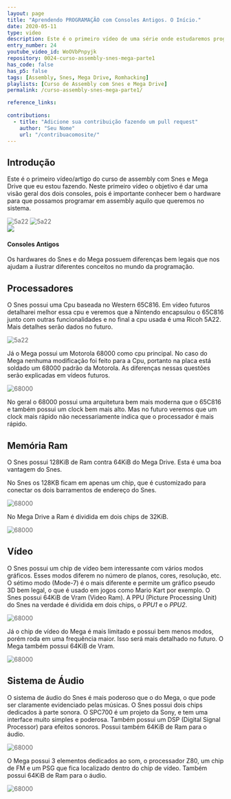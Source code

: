 ```yaml
---
layout: page
title: "Aprendendo PROGRAMAÇÃO com Consoles Antigos. O Início."
date: 2020-05-11
type: video
description: Este é o primeiro vídeo de uma série onde estudaremos programação utilizando consoles antigos, principalmente o Snes e o Mega Drive.
entry_number: 24
youtube_video_id: WoOVbPnpyjk
repository: 0024-curso-assembly-snes-mega-parte1
has_code: false
has_p5: false
tags: [Assembly, Snes, Mega Drive, Romhacking]
playlists: [Curso de Assembly com Snes e Mega Drive]
permalink: /curso-assembly-snes-mega-parte1/

reference_links:
 
contributions:
  - title: "Adicione sua contribuição fazendo um pull request"
    author: "Seu Nome"
    url: "/contribuacomosite/"
---
```


## Introdução

Este é o primeiro vídeo/artigo do curso de assembly com Snes e Mega Drive que eu estou fazendo.
Neste primeiro vídeo o objetivo é dar uma visão geral dos dois consoles, pois é importante conhecer bem o hardware para que possamos programar em assembly aquilo que queremos no sistema.

<img src="/pages_data/{{page.repository}}/snes.jpg" style="opacity:0.7;" alt="5a22"/>
<img src="/pages_data/{{page.repository}}/megadrive.jpg" style="opacity:0.7;" alt="5a22"/>

<div class="info">
<img src="/assets/img/icons/snes1.gif">
<div style='display: block'>
<h4>Consoles Antigos</h4>
<p>Os hardwares do Snes e do Mega possuem diferenças bem legais que nos ajudam a ilustrar diferentes conceitos no mundo da programação.</p>
</div>
</div>

## Processadores

O Snes possui uma Cpu baseada no Western 65C816. Em vídeo futuros detalharei melhor essa cpu e veremos que a Nintendo encapsulou o 65C816 junto com outras funcionalidades e no final a cpu usada é uma Ricoh 5A22. Mais detalhes serão dados no futuro.

<img src="/pages_data/{{page.repository}}/5a22.jpg" style="opacity:0.7;" alt="5a22"/>

Já o Mega possui um Motorola 68000 como cpu principal. No caso do Mega nenhuma modificação foi feito para a Cpu, portanto na placa está soldado um 68000 padrão da Motorola. As diferenças nessas questões serão explicadas em vídeos futuros.

<img src="/pages_data/{{page.repository}}/68000.jpg" style="opacity:0.7;" alt="68000"/>

No geral o 68000 possui uma arquitetura bem mais moderna que o 65C816 e também possui um clock bem mais alto. Mas no futuro veremos que um clock mais rápido não necessariamente indica que o processador é mais rápido.

## Memória Ram

O Snes possui 128KiB de Ram contra 64KiB do Mega Drive. Esta é uma boa vantagem do Snes.

No Snes os 128KB ficam em apenas um chip, que é customizado para conectar os dois barramentos de endereço do Snes.

<img src="/pages_data/{{page.repository}}/snes-wram.jpg" style="opacity:0.7;" alt="68000"/>

No Mega Drive a Ram é dividida em dois chips de 32KiB.

<img src="/pages_data/{{page.repository}}/mega-ram.jpg" style="opacity:0.7;" alt="68000"/>

## Vídeo

O Snes possui um chip de vídeo bem interessante com vários modos gráficos. Esses modos diferem no número de planos, cores, resolução, etc. O sétimo modo (Mode-7) é o mais diferente e permite um gráfico pseudo 3D bem legal, o que é usado em jogos como Mario Kart por exemplo. O Snes possui 64KiB de Vram (Video Ram).
A PPU (Picture Processing Unit) do Snes na verdade é dividida em dois chips, o *PPU1* e o *PPU2*.

<img src="/pages_data/{{page.repository}}/snes-ppu.jpg" style="opacity:0.7;" alt="68000"/>

Já o chip de vídeo do Mega é mais limitado e possui bem menos modos, porém roda em uma frequência maior. Isso será mais detalhado no futuro. O Mega também possui 64KiB de Vram.

<img src="/pages_data/{{page.repository}}/mega-vdp.jpg" style="opacity:0.7;" alt="68000"/>

## Sistema de Áudio

O sistema de áudio do Snes é mais poderoso que o do Mega, o que pode ser claramente evidenciado pelas músicas. O Snes possui dois chips dedicados à parte sonora. O SPC700 é um projeto da Sony, e tem uma interface muito simples e poderosa. Também possui um DSP (Digital Signal Processor) para efeitos sonoros. Possui também 64KiB de Ram para o áudio.

<img src="/pages_data/{{page.repository}}/snes-sound.jpg" style="opacity:0.7;" alt="68000"/>

O Mega possui 3 elementos dedicados ao som, o processador Z80, um chip de FM e um PSG que fica localizado dentro do chip de vídeo. Também possui 64KiB de Ram para o áudio.

<img src="/pages_data/{{page.repository}}/ym2612.jpg" style="opacity:0.7;" alt="68000"/>
